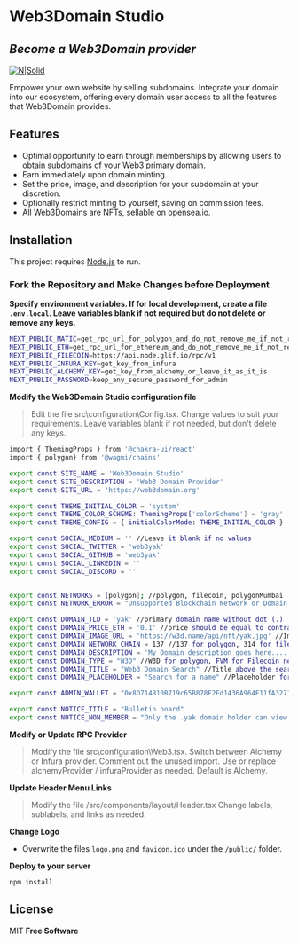 # Web3Domain Studio
## _Become a Web3Domain provider_

[![N|Solid](https://web3domain.org/studio/wp-content/uploads/banner.jpg)](https://web3domain.org/studio/)


Empower your own website by selling subdomains. Integrate your domain into our ecosystem, offering every domain user access to all the features that Web3Domain provides.

## Features

- Optimal opportunity to earn through memberships by allowing users to obtain subdomains of your Web3 primary domain.
- Earn immediately upon domain minting.
- Set the price, image, and description for your subdomain at your discretion.
- Optionally restrict minting to yourself, saving on commission fees.
- All Web3Domains are NFTs, sellable on opensea.io.

## Installation

This project requires [Node.js](https://nodejs.org/) to run.

### Fork the Repository and Make Changes before Deployment

**Specify environment variables. If for local development, create a file `.env.local`. Leave variables blank if not required but do not delete or remove any keys.**

```sh
NEXT_PUBLIC_MATIC=get_rpc_url_for_polygon_and_do_not_remove_me_if_not_required
NEXT_PUBLIC_ETH=get_rpc_url_for_ethereum_and_do_not_remove_me_if_not_required
NEXT_PUBLIC_FILECOIN=https://api.node.glif.io/rpc/v1
NEXT_PUBLIC_INFURA_KEY=get_key_from_infura
NEXT_PUBLIC_ALCHEMY_KEY=get_key_from_alchemy_or_leave_it_as_it_is
NEXT_PUBLIC_PASSWORD=keep_any_secure_password_for_admin
```

**Modify the Web3Domain Studio configuration file**
>Edit the file src\configuration\Config.tsx.
>Change values to suit your requirements. Leave variables blank if not needed, but don't delete any keys.

```sh
import { ThemingProps } from '@chakra-ui/react'
import { polygon} from '@wagmi/chains'

export const SITE_NAME = 'Web3Domain Studio'
export const SITE_DESCRIPTION = 'Web3 Domain Provider'
export const SITE_URL = 'https://web3domain.org'

export const THEME_INITIAL_COLOR = 'system'
export const THEME_COLOR_SCHEME: ThemingProps['colorScheme'] = 'gray'
export const THEME_CONFIG = { initialColorMode: THEME_INITIAL_COLOR }

export const SOCIAL_MEDIUM = '' //Leave it blank if no values
export const SOCIAL_TWITTER = 'web3yak'
export const SOCIAL_GITHUB = 'web3yak'
export const SOCIAL_LINKEDIN = ''
export const SOCIAL_DISCORD = ''


export const NETWORKS = [polygon]; //polygon, filecoin, polygonMumbai
export const NETWORK_ERROR = "Unsupported Blockchain Network or Domain Name !" //Change network name as required

export const DOMAIN_TLD = 'yak' //primary domain name without dot (.)
export const DOMAIN_PRICE_ETH = '0.1' //price should be equal to contract or higher 
export const DOMAIN_IMAGE_URL = 'https://w3d.name/api/nft/yak.jpg' //Image path starts with ipfs:// or https://
export const DOMAIN_NETWORK_CHAIN = 137 //137 for polygon, 314 for filecoin, 80001 form mumbai
export const DOMAIN_DESCRIPTION = 'My Domain description goes here....'
export const DOMAIN_TYPE = "W3D" //W3D for polygon, FVM for Filecoin net
export const DOMAIN_TITLE = "Web3 Domain Search" //Title above the search input field. 
export const DOMAIN_PLACEHOLDER = "Search for a name" //Placeholder for search input field 

export const ADMIN_WALLET = "0x8D714B10B719c65B878F2Ed1436A964E11fA3271" //ETH wallet address 

export const NOTICE_TITLE = "Bulletin board"
export const NOTICE_NON_MEMBER = "Only the .yak domain holder can view bulletin board."


```

**Modify or Update RPC Provider**
>Modify the file src\configuration\Web3.tsx.
>Switch between Alchemy or Infura provider.
>Comment out the unused import.
>Use or replace alchemyProvider / infuraProvider as needed. Default is Alchemy. 

**Update Header Menu Links**
>Modify the file /src/components/layout/Header.tsx
>Change labels, sublabels, and links as needed.


**Change Logo**

* Overwrite the files `logo.png` and `favicon.ico` under the `/public/` folder.

**Deploy to your server**

```
npm install
```

## License
MIT
**Free Software**
